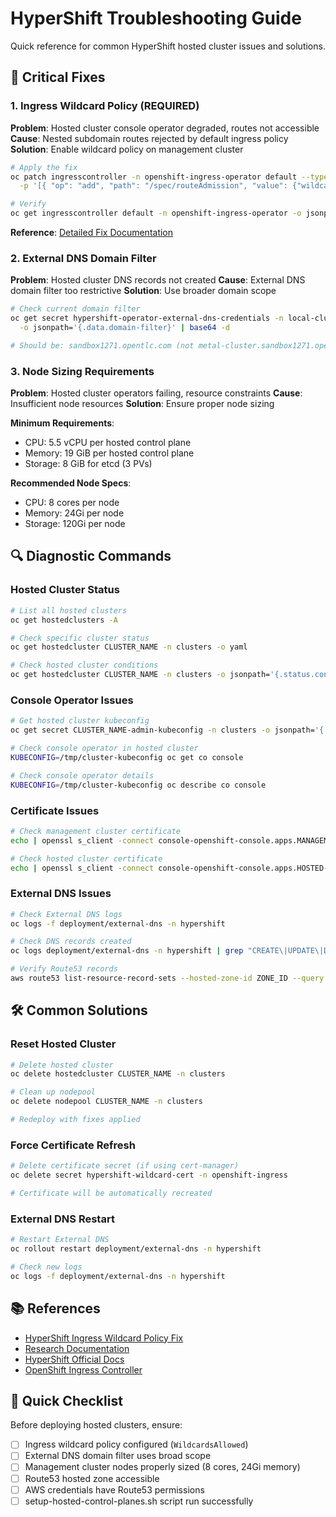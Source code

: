 # HyperShift Troubleshooting Guide

Quick reference for common HyperShift hosted cluster issues and solutions.

## 🚨 Critical Fixes

### 1. Ingress Wildcard Policy (REQUIRED)

**Problem**: Hosted cluster console operator degraded, routes not accessible
**Cause**: Nested subdomain routes rejected by default ingress policy
**Solution**: Enable wildcard policy on management cluster

```bash
# Apply the fix
oc patch ingresscontroller -n openshift-ingress-operator default --type=json \
  -p '[{ "op": "add", "path": "/spec/routeAdmission", "value": {"wildcardPolicy": "WildcardsAllowed"}}]'

# Verify
oc get ingresscontroller default -n openshift-ingress-operator -o jsonpath='{.spec.routeAdmission.wildcardPolicy}'
```

**Reference**: [Detailed Fix Documentation](hypershift-ingress-wildcard-policy-fix.md)

### 2. External DNS Domain Filter

**Problem**: Hosted cluster DNS records not created
**Cause**: External DNS domain filter too restrictive
**Solution**: Use broader domain scope

```bash
# Check current domain filter
oc get secret hypershift-operator-external-dns-credentials -n local-cluster \
  -o jsonpath='{.data.domain-filter}' | base64 -d

# Should be: sandbox1271.opentlc.com (not metal-cluster.sandbox1271.opentlc.com)
```

### 3. Node Sizing Requirements

**Problem**: Hosted cluster operators failing, resource constraints
**Cause**: Insufficient node resources
**Solution**: Ensure proper node sizing

**Minimum Requirements**:
- CPU: 5.5 vCPU per hosted control plane
- Memory: 19 GiB per hosted control plane
- Storage: 8 GiB for etcd (3 PVs)

**Recommended Node Specs**:
- CPU: 8 cores per node
- Memory: 24Gi per node
- Storage: 120Gi per node

## 🔍 Diagnostic Commands

### Hosted Cluster Status
```bash
# List all hosted clusters
oc get hostedclusters -A

# Check specific cluster status
oc get hostedcluster CLUSTER_NAME -n clusters -o yaml

# Check hosted cluster conditions
oc get hostedcluster CLUSTER_NAME -n clusters -o jsonpath='{.status.conditions[*].type}'
```

### Console Operator Issues
```bash
# Get hosted cluster kubeconfig
oc get secret CLUSTER_NAME-admin-kubeconfig -n clusters -o jsonpath='{.data.kubeconfig}' | base64 -d > /tmp/cluster-kubeconfig

# Check console operator in hosted cluster
KUBECONFIG=/tmp/cluster-kubeconfig oc get co console

# Check console operator details
KUBECONFIG=/tmp/cluster-kubeconfig oc describe co console
```

### Certificate Issues
```bash
# Check management cluster certificate
echo | openssl s_client -connect console-openshift-console.apps.MANAGEMENT-CLUSTER:443 2>/dev/null | openssl x509 -noout -text | grep -A 5 "Subject Alternative Name"

# Check hosted cluster certificate
echo | openssl s_client -connect console-openshift-console.apps.HOSTED-CLUSTER.apps.MANAGEMENT-CLUSTER:443 2>/dev/null | openssl x509 -noout -text | grep -A 5 "Subject Alternative Name"
```

### External DNS Issues
```bash
# Check External DNS logs
oc logs -f deployment/external-dns -n hypershift

# Check DNS records created
oc logs deployment/external-dns -n hypershift | grep "CREATE\|UPDATE\|DELETE"

# Verify Route53 records
aws route53 list-resource-record-sets --hosted-zone-id ZONE_ID --query 'ResourceRecordSets[?Type==`A`]'
```

## 🛠️ Common Solutions

### Reset Hosted Cluster
```bash
# Delete hosted cluster
oc delete hostedcluster CLUSTER_NAME -n clusters

# Clean up nodepool
oc delete nodepool CLUSTER_NAME -n clusters

# Redeploy with fixes applied
```

### Force Certificate Refresh
```bash
# Delete certificate secret (if using cert-manager)
oc delete secret hypershift-wildcard-cert -n openshift-ingress

# Certificate will be automatically recreated
```

### External DNS Restart
```bash
# Restart External DNS
oc rollout restart deployment/external-dns -n hypershift

# Check new logs
oc logs -f deployment/external-dns -n hypershift
```

## 📚 References

- [HyperShift Ingress Wildcard Policy Fix](hypershift-ingress-wildcard-policy-fix.md)
- [Research Documentation](research-07-26-2025.md)
- [HyperShift Official Docs](https://hypershift-docs.netlify.app/)
- [OpenShift Ingress Controller](https://docs.openshift.com/container-platform/latest/networking/ingress-operator.html)

## 🎯 Quick Checklist

Before deploying hosted clusters, ensure:

- [ ] Ingress wildcard policy configured (`WildcardsAllowed`)
- [ ] External DNS domain filter uses broad scope
- [ ] Management cluster nodes properly sized (8 cores, 24Gi memory)
- [ ] Route53 hosted zone accessible
- [ ] AWS credentials have Route53 permissions
- [ ] setup-hosted-control-planes.sh script run successfully
